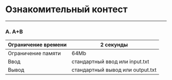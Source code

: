 # Ознакомительный контест
------------------------

### A. A+B 


Ограничение времени |	2 секунды
---|---
Ограничение памяти	| 64Mb
Ввод	| стандартный ввод или input.txt
Вывод	| стандартный вывод или output.txt

